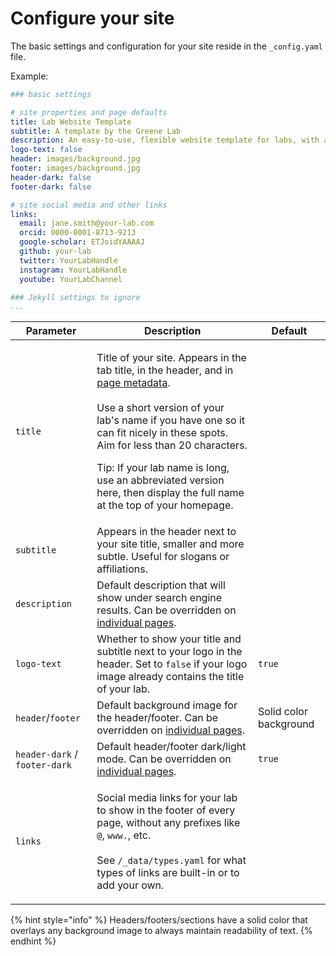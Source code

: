 # Configure your site

The basic settings and configuration for your site reside in the `_config.yaml` file.

Example:

```yaml
### basic settings

# site properties and page defaults
title: Lab Website Template
subtitle: A template by the Greene Lab
description: An easy-to-use, flexible website template for labs, with automatic citations, GitHub tag imports, pre-built components, and more.
logo-text: false
header: images/background.jpg
footer: images/background.jpg
header-dark: false
footer-dark: false

# site social media and other links
links:
  email: jane.smith@your-lab.com
  orcid: 0000-0001-8713-9213
  google-scholar: ETJoidYAAAAJ
  github: your-lab
  twitter: YourLabHandle
  instagram: YourLabHandle
  youtube: YourLabChannel

### Jekyll settings to ignore
...
```

| Parameter                     | Description                                                                                                                                                                                                                                                                                                                                                                                                                     | Default                |
| ----------------------------- | ------------------------------------------------------------------------------------------------------------------------------------------------------------------------------------------------------------------------------------------------------------------------------------------------------------------------------------------------------------------------------------------------------------------------------- | ---------------------- |
| `title`                       | <p>Title of your site. Appears in the tab title, in the header, and in <a href="https://www.google.com/search?q=html+meta+tags">page metadata</a>.<br><br>Use a short version of your lab's name if you have one so it can fit nicely in these spots. Aim for less than 20 characters.</p><p></p><p>Tip: If your lab name is long, use an abbreviated version here, then display the full name at the top of your homepage.</p> |                        |
| `subtitle`                    | Appears in the header next to your site title, smaller and more subtle. Useful for slogans or affiliations.                                                                                                                                                                                                                                                                                                                     |                        |
| `description`                 | Default description that will show under search engine results. Can be overridden on [individual pages](edit-pages.md).                                                                                                                                                                                                                                                                                                         |                        |
| `logo-text`                   | Whether to show your title and subtitle next to your logo in the header. Set to `false` if your logo image already contains the title of your lab.                                                                                                                                                                                                                                                                              | `true`                 |
| `header`/`footer`             | Default background image for the header/footer. Can be overridden on [individual pages](edit-pages.md).                                                                                                                                                                                                                                                                                                                         | Solid color background |
| `header-dark` / `footer-dark` | Default header/footer dark/light mode. Can be overridden on [individual pages](edit-pages.md).                                                                                                                                                                                                                                                                                                                                  | `true`                 |
| `links`                       | <p>Social media links for your lab to show in the footer of every page, without any prefixes like <code>@</code>, <code>www.</code>, etc.<br><br>See <code>/_data/types.yaml</code> for what types of links are built-in or to add your own.</p>                                                                                                                                                                                |                        |

{% hint style="info" %}
Headers/footers/sections have a solid color that overlays any background image to always maintain readability of text.
{% endhint %}

